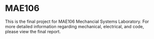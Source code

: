 # MAE106

This is the final project for MAE106 Mechancial Systems Laboratory. For more detailed information regarding mechanical, electrical, and code, please view the final report.
